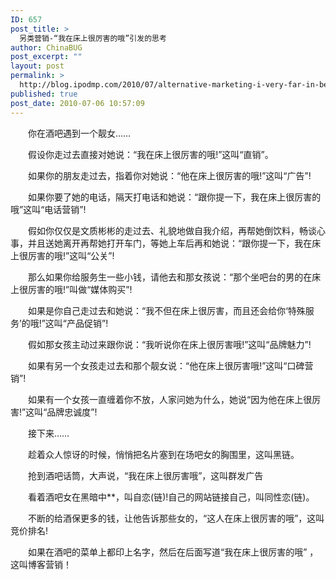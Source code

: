```yaml
---
ID: 657
post_title: >
  另类营销-“我在床上很厉害的哦”引发的思考
author: ChinaBUG
post_excerpt: ""
layout: post
permalink: >
  http://blog.ipodmp.com/2010/07/alternative-marketing-i-very-far-in-bed-oh-thinking.html
published: true
post_date: 2010-07-06 10:57:09
---
```

　　你在酒吧遇到一个靓女……

　　假设你走过去直接对她说：“我在床上很厉害的哦!”这叫“直销”。

　　如果你的朋友走过去，指着你对她说：“他在床上很厉害的哦!”这叫“广告”!

　　如果你要了她的电话，隔天打电话和她说：“跟你提一下，我在床上很厉害的哦”这叫“电话营销”!

　　假如你仅仅是文质彬彬的走过去、礼貌地做自我介绍，再帮她倒饮料，畅谈心事，并且送她离开再帮她打开车门，等她上车后再和她说：“跟你提一下，我在床上很厉害的哦!”这叫“公关”!

　　那么如果你给服务生一些小钱，请他去和那女孩说：“那个坐吧台的男的在床上很厉害的哦!”叫做“媒体购买”!

　　如果是你自己走过去和她说：“我不但在床上很厉害，而且还会给你‘特殊服务’的哦!”这叫“产品促销”!

　　假如那女孩主动过来跟你说：“我听说你在床上很厉害哦!”这叫“品牌魅力”!

　　如果有另一个女孩走过去和那个靓女说：“他在床上很厉害哦!”这叫“口碑营销”!

　　如果有一个女孩一直缠着你不放，人家问她为什么，她说“因为他在床上很厉害!”这叫“品牌忠诚度”!

　　接下来……

　　趁着众人惊讶的时候，悄悄把名片塞到在场吧女的胸围里，这叫黑链。

　　抢到酒吧话筒，大声说，“我在床上很厉害哦”，这叫群发广告

　　看着酒吧女在黑暗中**，叫自恋(链)!自己的网站链接自己，叫同性恋(链)。

　　不断的给酒保更多的钱，让他告诉那些女的，“这人在床上很厉害的哦”，这叫竞价排名!

　　如果在酒吧的菜单上都印上名字，然后在后面写道“我在床上很厉害的哦” ，这叫博客营销！
